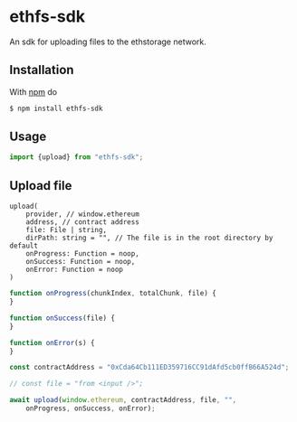 # ethfs-sdk
An sdk for uploading files to the ethstorage network.

## Installation

With [npm](https://npmjs.org) do

```bash
$ npm install ethfs-sdk
```

## Usage

```js
import {upload} from "ethfs-sdk";
```

## Upload file

```
upload(
    provider, // window.ethereum
    address, // contract address
    file: File | string,
    dirPath: string = "", // The file is in the root directory by default
    onProgress: Function = noop,
    onSuccess: Function = noop,
    onError: Function = noop
)
```

```js
function onProgress(chunkIndex, totalChunk, file) {
}

function onSuccess(file) {
}

function onError(s) {
}

const contractAddress = "0xCda64Cb111ED359716CC91dAfd5cb0ffB66A524d";

// const file = "from <input />";

await upload(window.ethereum, contractAddress, file, "",
    onProgress, onSuccess, onError);

```
